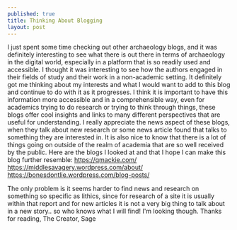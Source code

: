 ```yaml
---
published: true
title: Thinking About Blogging
layout: post
---
```

I just spent some time checking out other archaeology blogs, and it was definitely interesting to see what there is out there in terms of archaeology in the digital world, especially in a platform that is so readily used and accessible. I thought it was interesting to see how the authors engaged in their fields of study and their work in a non-academic setting. It definitely got me thinking about my interests and what I would want to add to this blog and continue to do with it as it progresses. I think it is important to have this information more accessible and in a comprehensible way, even for academics trying to do research or trying to think through things, these blogs offer cool insights and links to many different perspectives that are useful for understanding. I really appreciate the news aspect of these blogs, when they talk about new research or some news article found that talks to something they are interested in. It is also nice to know that there is a lot of things going on outside of the realm of academia that are so well received by the public. 
Here are the blogs I looked at and that I hope I can make this blog further resemble: 
https://qmackie.com/ 
https://middlesavagery.wordpress.com/about/
https://bonesdontlie.wordpress.com/blog-posts/

The only problem is it seems harder to find news and research on something so specific as lithics, since for research of a site it is usually within that report and for new articles it is not a very big thing to talk about in a new story.. so who knows what I will find! I'm looking though.
Thanks for reading,
The Creator,
Sage